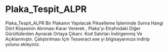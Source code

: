 # Plaka_Tespit_ALPR
Plaka_Tespit_ALPR
Bir Plakanın Yapılacak Pikselleme İşleminde Sonra Hangi Dört Köşesinin Alınması Karar Vererek , Plaka'yı Etrafındaki Diğer Gürültülerden Ayırarak Ortaya Çıkarır. Kod Satırları İndirgenmiş Ve Açıklanmıştır.
Çalıştırılması İçin Tesseract.exe yi bilgisayarınıza indirip yolunu ekleyiniz.
